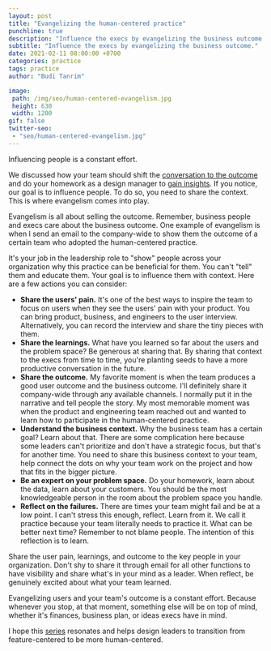 ```yaml
---
layout: post
title: "Evangelizing the human-centered practice"
punchline: true
description: "Influence the execs by evangelizing the business outcome."
subtitle: "Influence the execs by evangelizing the business outcome."
date: 2021-02-11 08:00:00 +0700
categories: practice
tags: practice
author: "Budi Tanrim"

image:
 path: /img/seo/human-centered-evangelism.jpg
 height: 630
 width: 1200
gif: false
twitter-seo: 
 - "seo/human-centered-evangelism.jpg"
---
```


Influencing people is a constant effort.

We discussed how your team should shift the [conversation to the outcome][link-1] and do your homework as a design manager to [gain insights][link-2]. If you notice, our goal is to influence people. To do so, you need to share the context. This is where evangelism comes into play.

Evangelism is all about selling the outcome. Remember, business people and execs care about the business outcome. One example of evangelism is when I send an email to the company-wide to show them the outcome of a certain team who adopted the human-centered practice.

It's your job in the leadership role to "show" people across your organization why this practice can be beneficial for them. You can't "tell" them and educate them. Your goal is to influence them with context. Here are a few actions you can consider:

- **Share the users' pain.** It's one of the best ways to inspire the team to focus on users when they see the users' pain with your product. You can bring product, business, and engineers to the user interview. Alternatively, you can record the interview and share the tiny pieces with them.
- **Share the learnings.** What have you learned so far about the users and the problem space? Be generous at sharing that. By sharing that context to the execs from time to time, you're planting seeds to have a more productive conversation in the future.
- **Share the outcome.** My favorite moment is when the team produces a good user outcome and the business outcome. I'll definitely share it company-wide through any available channels. I normally put it in the narrative and tell people the story. My most memorable moment was when the product and engineering team reached out and wanted to learn how to participate in the human-centered practice.
- **Understand the business context.** Why the business team has a certain goal? Learn about that. There are some complication here because some leaders can't prioritize and don't have a strategic focus, but that's for another time. You need to share this business context to your team, help connect the dots on why your team work on the project and how that fits in the bigger picture.
- **Be an expert on your problem space.** Do your homework, learn about the data, learn about your customers. You should be the most knowledgeable person in the room about the problem space you handle.
- **Reflect on the failures.** There are times your team might fail and be at a low point. I can't stress this enough, reflect. Learn from it. We call it practice because your team literally needs to practice it. What can be better next time? Remember to not blame people. The intention of this reflection is to learn.

Share the user pain, learnings, and outcome to the key people in your organization. Don't shy to share it through email for all other functions to have visibility and share what's in your mind as a leader. When reflect, be genuinely excited about what your team learned.

Evangelizing users and your team's outcome is a constant effort. Because whenever you stop, at that moment, something else will be on top of mind, whether it's finances, business plan, or ideas execs have in mind.

I hope this [series][link-3] resonates and helps design leaders to transition from feature-centered to be more human-centered.

[link-1]: https://buditanrim.co/2021/human-centered-team-relationship/
[link-2]: https://buditanrim.co/2021/human-centered-team-insight/
[link-3]: https://buditanrim.co/2021/human-centered-team-overview/
